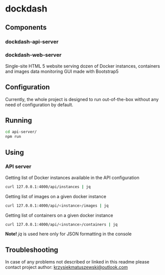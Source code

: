 # dockdash



## Components

### dockdash-api-server

### dockdash-web-server
Single-site HTML 5 website serving dozen of Docker instances, containers and images data monitoring GUI made with Bootstrap5

## Configuration
Currently, the whole project is designed to run out-of-the-box without any need of configuration by default.

## Running
```bash
cd api-server/
npm run
```
## Using

### API server

Getting list of Docker instances available in the API configuration
```bash
curl 127.0.0.1:4000/api/instances | jq
```

Getting list of images on a given docker instance
```bash
curl 127.0.0.1:4000/api/<instance>/images | jq
```


Getting list of containers on a given docker instance
```bash
curl 127.0.0.1:4000/api/<instance>/containers | jq
```

**Note!** *jq* is used here only for JSON formatting in the console

## Troubleshooting
In case of any problems not described or linked in this readme please contact project author: krzysiekmatuszewski@outlook.com